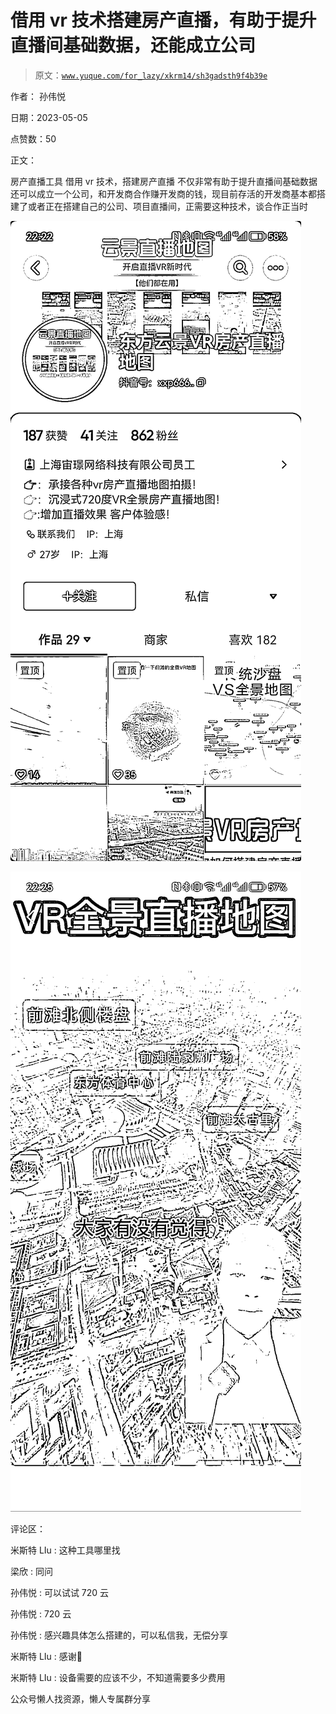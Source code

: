 # 借用 vr 技术搭建房产直播，有助于提升直播间基础数据，还能成立公司

> 原文：[`www.yuque.com/for_lazy/xkrm14/sh3gadsth9f4b39e`](https://www.yuque.com/for_lazy/xkrm14/sh3gadsth9f4b39e)



作者： 孙伟悦



日期：2023-05-05



点赞数：50



正文：



房产直播工具 借用 vr 技术，搭建房产直播 不仅非常有助于提升直播间基础数据 还可以成立一个公司，和开发商合作赚开发商的钱，现目前存活的开发商基本都搭建了或者正在搭建自己的公司、项目直播间，正需要这种技术，谈合作正当时



![](img/f8fc4316c3ad3a91f30fc37c112771b5.png)



![](img/e6855411c06f6f1751fdcc9ec7f28835.png)



评论区：



米斯特 LIu : 这种工具哪里找



梁欣 : 同问



孙伟悦 : 可以试试 720 云



孙伟悦 : 720 云



孙伟悦 : 感兴趣具体怎么搭建的，可以私信我，无偿分享



米斯特 LIu : 感谢🙏



米斯特 LIu : 设备需要的应该不少，不知道需要多少费用



公众号懒人找资源，懒人专属群分享

